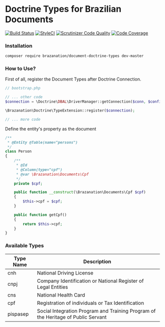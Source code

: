 Doctrine Types for Brazilian Documents
==========================================

[![Build Status](https://travis-ci.org/brazanation/php-documents-doctrine-types.svg?branch=master)](https://travis-ci.org/brazanation/php-documents-doctrine-types)
[![StyleCI](https://styleci.io/repos/99854995/shield?branch=master)](https://styleci.io/repos/99854995)
[![Scrutinizer Code Quality](https://scrutinizer-ci.com/g/brazanation/php-documents-doctrine-types/badges/quality-score.png?b=master)](https://scrutinizer-ci.com/g/brazanation/php-documents-doctrine-types/?branch=master)
[![Code Coverage](https://scrutinizer-ci.com/g/brazanation/php-documents-doctrine-types/badges/coverage.png?b=master)](https://scrutinizer-ci.com/g/brazanation/php-documents-doctrine-types/?branch=master)


### Installation

```sh
composer require brazanation/document-doctrine-types dev-master
```

### How to Use?

First of all, register the Document Types after Doctrine Connection.

```php
// bootstrap.php

// ... other code
$connection = \Doctrine\DBAL\DriverManager::getConnection($conn, $config, new \Doctrine\Common\EventManager());

\Brazanation\Doctrine\TypeExtension::register($connection);

// ... more code
```

Define the entity's property as the document

```php
/**
 * @Entity @Table(name="persons")
 */
class Person
{
    /**
     * @Id
     * @Column(type="cpf")
     * @var \Brazanation\Documents\Cpf
     */
    private $cpf;

    public function __construct(\Brazanation\Documents\Cpf $cpf)
    {
        $this->cpf = $cpf;
    }

    public function getCpf()
    {
        return $this->cpf;
    }
}
```

### Available Types

| Type Name | Description |
|---------- | ----------- |
| cnh       | National Driving License |
| cnpj      | Company Identification or National Register of Legal Entities |
| cns       | National Health Card |
| cpf       | Registration of individuals or Tax Identification |
| pispasep  | Social Integration Program and Training Program of the Heritage of Public Servant |

